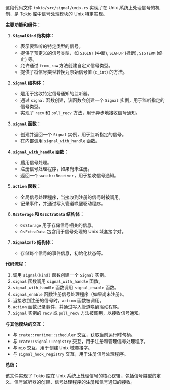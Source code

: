 这段代码文件 `tokio/src/signal/unix.rs` 实现了在 Unix 系统上处理信号的机制，是 Tokio 库中信号处理模块的 Unix 特定实现。

**主要功能和组件：**

1.  **`SignalKind` 结构体：**
    *   表示要监听的特定类型的信号。
    *   提供了预定义的信号类型，如 `SIGINT` (中断), `SIGHUP` (挂断), `SIGTERM` (终止) 等。
    *   允许通过 `from_raw` 方法创建自定义信号类型。
    *   提供了将信号类型转换为原始信号值 (`c_int`) 的方法。

2.  **`Signal` 结构体：**
    *   是用于接收特定信号通知的监听器。
    *   通过 `signal` 函数创建，该函数会创建一个 `Signal` 实例，用于监听指定的信号类型。
    *   实现了 `recv` 和 `poll_recv` 方法，用于异步地接收信号通知。

3.  **`signal` 函数：**
    *   创建并返回一个 `Signal` 实例，用于监听指定的信号。
    *   在内部调用 `signal_with_handle` 函数。

4.  **`signal_with_handle` 函数：**
    *   启用信号处理。
    *   注册信号处理程序，如果尚未注册。
    *   返回一个 `watch::Receiver`，用于接收信号通知。

5.  **`action` 函数：**
    *   全局信号处理程序，当接收到注册的信号时被调用。
    *   记录事件，并通过写入管道唤醒驱动程序。

6.  **`OsStorage` 和 `OsExtraData` 结构体：**
    *   `OsStorage` 用于存储信号相关的信息。
    *   `OsExtraData` 包含用于信号处理的 Unix 域套接字对。

7.  **`SignalInfo` 结构体：**
    *   存储每个信号的事件信息，初始化状态等。

**代码流程：**

1.  调用 `signal(kind)` 函数创建一个 `Signal` 实例。
2.  `signal` 函数调用 `signal_with_handle` 函数。
3.  `signal_with_handle` 函数调用 `signal_enable` 函数。
4.  `signal_enable` 函数注册信号处理程序（如果尚未注册）。
5.  当接收到注册的信号时，`action` 函数被调用。
6.  `action` 函数记录事件，并通过写入管道唤醒驱动程序。
7.  `Signal` 实例的 `recv` 或 `poll_recv` 方法被调用，以接收信号通知。

**与其他模块的交互：**

*   与 `crate::runtime::scheduler` 交互，获取当前运行时句柄。
*   与 `crate::signal::registry` 交互，用于注册和管理信号处理程序。
*   与 `mio` 交互，用于创建 Unix 域套接字。
*   与 `signal_hook_registry` 交互，用于注册信号处理程序。

**总结：**

该文件实现了 Tokio 库在 Unix 系统上处理信号的核心逻辑，包括信号类型的定义、信号监听器的创建、信号处理程序的注册和信号通知的接收。
